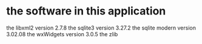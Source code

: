 
# the software in this application

the libxml2 version 2.7.8
the sqlite3 version 3.27.2
the  sqlite modern  version 3.02.08
the wxWidgets version 3.0.5
the zlib
